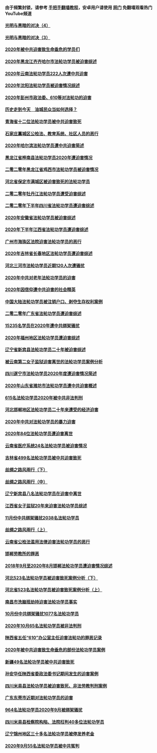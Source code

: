 #### 由于频繁封锁，请参考 [手把手翻墙教程](https://github.com/gfw-breaker/guides/wiki/)，安卓用户请使用 [网门](https://github.com/gfw-breaker/nogfw/blob/master/dl.md?t=02010400) 免翻墙观看热门YouTube频道 

#### [光明与黑暗的对决（4）](../pages/328/419141.md?t=02010400) 

#### [光明与黑暗的对决（3）](../pages/328/419140.md?t=02010400) 

#### [2020年被中共迫害致生命垂危的学员们](../pages/328/419132.md?t=02010400) 

#### [2020年黑龙江齐齐哈尔市法轮功学员被迫害综述](../pages/328/419175.md?t=02010400) 

#### [2020年云南法轮功学员222人次遭中共迫害](../pages/328/419130.md?t=02010400) 

#### [2020年沈阳法轮功学员被迫害情况综述](../pages/328/419088.md?t=02010400) 

#### [2020年彭州市政法委、610等对法轮功的迫害](../pages/328/419092.md?t=02010400) 

#### [历史走到今天　油城民众当如何选择？](../pages/328/419084.md?t=02010400) 

#### [青海省十二位法轮功学员被中共迫害致死](../pages/328/419002.md?t=02010400) 

#### [石家庄藁城区公检法、教育系统、社区人员的恶行](../pages/328/419000.md?t=02010400) 

#### [2020年哈尔滨法轮功学员遭中共迫害简述](../pages/328/418966.md?t=02010400) 

#### [黑龙江省桦南县法轮功学员2020年遭迫害情况](../pages/328/418993.md?t=02010400) 

#### [二零二零年黑龙江省鸡西市法轮功学员被迫害情况](../pages/328/418957.md?t=02010400) 

#### [河北省保定市满城区被迫害致死的法轮功学员](../pages/328/418806.md?t=02010400) 

#### [二零二零年牡丹江法轮功学员遭受迫害综述](../pages/328/418822.md?t=02010400) 

#### [二零二零年下半年四川省法轮功学员遭迫害综述](../pages/328/418762.md?t=02010400) 

#### [2020年安徽省法轮功学员被迫害综述](../pages/328/418751.md?t=02010400) 

#### [2020年下半年江西省法轮功学员遭迫害综述](../pages/328/418732.md?t=02010400) 

#### [广州市海珠区法院迫害法轮功学员的恶行](../pages/328/418722.md?t=02010400) 

#### [2020年吉林省长春地区法轮功学员遭迫害综述](../pages/328/418422.md?t=02010400) 

#### [河北三河市法轮功学员近期120人次遭骚扰](../pages/328/418620.md?t=02010400) 

#### [2020年中共对老年法轮功学员的迫害](../pages/328/418627.md?t=02010400) 

#### [2020年因信仰遭中共迫害的社会精英](../pages/328/418601.md?t=02010400) 

#### [中国大陆法轮功学员被注销户口、剥夺生存权利案例](../pages/328/418575.md?t=02010400) 

#### [二零二零年广东省法轮功学员遭迫害综述](../pages/328/418452.md?t=02010400) 

#### [15235名学员在2020年遭中共绑架骚扰](../pages/328/418447.md?t=02010400) 

#### [2020年福州地区法轮功学员遭迫害综述](../pages/328/418352.md?t=02010400) 

#### [辽宁省新宾县法轮功学员二十年被迫害综述](../pages/328/418318.md?t=02010400) 

#### [被云南第二女子监狱迫害离世的法轮功学员案例分析](../pages/328/417986.md?t=02010400) 

#### [四川遂宁市法轮功学员2020年度遭迫害情况简述](../pages/328/418083.md?t=02010400) 

#### [2020年山东省潍坊市法轮功学员遭中共迫害概述](../pages/328/418128.md?t=02010400) 

#### [615名法轮功学员2020年被中共非法判刑](../pages/328/418123.md?t=02010400) 

#### [河北邯郸地区法轮功学员二十年来遭受的经济迫害](../pages/328/417554.md?t=02010400) 

#### [2020年中共对法轮功学员的暴力迫害](../pages/328/416854.md?t=02010400) 

#### [2020年84位法轮功学员遭迫害离世](../pages/328/416947.md?t=02010400) 

#### [云南省医疗系统24名法轮功学员被迫害情况](../pages/328/416978.md?t=02010400) 

#### [吉林省499名法轮功学员被中共迫害致死](../pages/328/416519.md?t=02010400) 

#### [丝绸之路风雨行（下）](../pages/328/416166.md?t=02010400) 

#### [丝绸之路风雨行（中）](../pages/328/416165.md?t=02010400) 

#### [辽宁新宾县八名法轮功学员在迫害中离世](../pages/328/416383.md?t=02010400) 

#### [江西省女子监狱20年来迫害法轮功学员综述](../pages/328/416327.md?t=02010400) 

#### [11月份中共绑架骚扰2038名法轮功学员](../pages/328/416210.md?t=02010400) 

#### [丝绸之路风雨行（上）](../pages/328/416167.md?t=02010400) 

#### [云南省公检法滥用法律迫害法轮功学员的恶行](../pages/328/416012.md?t=02010400) 

#### [邯郸劳教所的罪恶](../pages/328/415894.md?t=02010400) 

#### [2018年9月至2020年8月邯郸法轮功学员遭迫害情况综述](../pages/328/415563.md?t=02010400) 

#### [河北523名法轮功学员被迫害致死案例分析（下）](../pages/328/414942.md?t=02010400) 

#### [河北省523名法轮功学员被迫害致死案例分析（上）](../pages/328/414941.md?t=02010400) 

#### [南昌市洗脑班劫持迫害法轮功学员事实](../pages/328/415048.md?t=02010400) 

#### [10月份中共绑架骚扰1077名法轮功学员](../pages/328/414995.md?t=02010400) 

#### [2020年10月65名法轮功学员被非法判刑](../pages/328/414617.md?t=02010400) 

#### [陕西省五任“610”办公室主任迫害法轮功的罪恶记录](../pages/328/414486.md?t=02010400) 

#### [2020年被中共迫害致生命垂危的部份法轮功学员案例](../pages/328/414427.md?t=02010400) 

#### [新疆49名法轮功学员被中共迫害致死](../pages/328/414290.md?t=02010400) 

#### [孙安华任陕西省委政法委书记期间发生的迫害案例](../pages/328/414015.md?t=02010400) 

#### [四川米易县法轮功学员被迫害致死、非法劳教判刑案例](../pages/328/413847.md?t=02010400) 

#### [广东东莞市近期对法轮功学员的迫害](../pages/328/413888.md?t=02010400) 

#### [964名法轮功学员2020年9月被绑架骚扰](../pages/328/413838.md?t=02010400) 

#### [四川米易县检察院构陷、法院枉判40多位法轮功学员](../pages/328/413691.md?t=02010400) 

#### [辽宁锦州地区三十多名法轮功学员被停发养老金](../pages/328/413687.md?t=02010400) 

#### [2020年9月55名法轮功学员被中共冤判](../pages/328/413572.md?t=02010400) 

